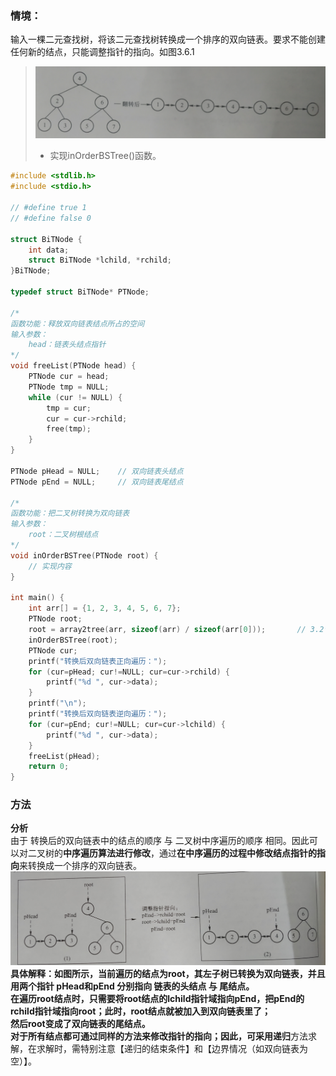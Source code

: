 ### 情境：

输入一棵二元查找树，将该二元查找树转换成一个排序的双向链表。要求不能创建任何新的结点，只能调整指针的指向。如图3.6.1<br>
> ![img3.6.1 图](https://github.com/Newbie-W/ProgrammerAlgorithmInterview/blob/master/pics/3.06/img%203.6.1.png)<br>
> - 实现inOrderBSTree()函数。

```C
#include <stdlib.h>
#include <stdio.h>

// #define true 1
// #define false 0

struct BiTNode {
	int data;
	struct BiTNode *lchild, *rchild;
}BiTNode;

typedef struct BiTNode* PTNode;

/*
函数功能：释放双向链表结点所占的空间
输入参数：
	head：链表头结点指针
*/
void freeList(PTNode head) {
	PTNode cur = head;
	PTNode tmp = NULL;
	while (cur != NULL) {
		tmp = cur;
		cur = cur->rchild;
		free(tmp);
	}
}

PTNode pHead = NULL;	// 双向链表头结点
PTNode pEnd = NULL;		// 双向链表尾结点

/*
函数功能：把二叉树转换为双向链表
输入参数：
	root：二叉树根结点
*/
void inOrderBSTree(PTNode root) {
	// 实现内容
}

int main() {
	int arr[] = {1, 2, 3, 4, 5, 6, 7};
	PTNode root;
	root = array2tree(arr, sizeof(arr) / sizeof(arr[0]));		// 3.2节，实现有序数组转二叉树
	inOrderBSTree(root);
	PTNode cur;
	printf("转换后双向链表正向遍历：");
	for (cur=pHead; cur!=NULL; cur=cur->rchild) {
		printf("%d ", cur->data);
	}
	printf("\n");
	printf("转换后双向链表逆向遍历：");
	for (cur=pEnd; cur!=NULL; cur=cur->lchild) {
		printf("%d ", cur->data);
	}
	freeList(pHead);
	return 0;
}
```


### 方法
**分析**<br>
由于 转换后的双向链表中的结点的顺序 与 二叉树中序遍历的顺序 相同。因此可以对二叉树的**中序遍历算法进行修改**，通过**在中序遍历的过程中修改结点指针的指向**来转换成一个排序的双向链表。<br>
![img3.6.2 图](https://github.com/Newbie-W/ProgrammerAlgorithmInterview/blob/master/pics/3.06/img%203.6.2.png)<br>
**具体解释：**如图所示，当前遍历的结点为root，其左子树已转换为双向链表，并且用两个指针 pHead和pEnd 分别指向 链表的头结点 与 尾结点。<br>
在遍历root结点时，只需要将root结点的lchild指针域指向pEnd，把pEnd的rchild指针域指向root；此时，root结点就被加入到双向链表里了；<br>
然后root变成了双向链表的尾结点。<br>
对于所有结点都可通过同样的方法来修改指针的指向；因此，可采用**递归**方法求解，在求解时，需特别注意【递归的结束条件】和【边界情况（如双向链表为空）】。<br>